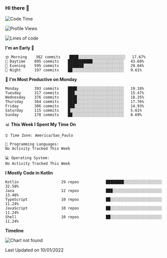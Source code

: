 ### Hi there 👋

<!--
**fernandonogueira/fernandonogueira** is a ✨ _special_ ✨ repository because its `README.md` (this file) appears on your GitHub profile.

Here are some ideas to get you started:

- 🔭 I’m currently working on ...
- 🌱 I’m currently learning ...
- 👯 I’m looking to collaborate on ...
- 🤔 I’m looking for help with ...
- 💬 Ask me about ...
- 📫 How to reach me: ...
- 😄 Pronouns: ...
- ⚡ Fun fact: ...
-->

<!--START_SECTION:waka-->
![Code Time](http://img.shields.io/badge/Code%20Time-1%2C196%20hrs%2017%20mins-blue)

![Profile Views](http://img.shields.io/badge/Profile%20Views-0-blue)

![Lines of code](https://img.shields.io/badge/From%20Hello%20World%20I%27ve%20Written-329%20Thousand%20lines%20of%20code-blue)

**I'm an Early 🐤** 

```text
🌞 Morning    362 commits    ████░░░░░░░░░░░░░░░░░░░░░   17.67% 
🌆 Daytime    895 commits    ███████████░░░░░░░░░░░░░░   43.68% 
🌃 Evening    595 commits    ███████░░░░░░░░░░░░░░░░░░   29.04% 
🌙 Night      197 commits    ██░░░░░░░░░░░░░░░░░░░░░░░   9.61%

```
📅 **I'm Most Productive on Monday** 

```text
Monday       393 commits    ████░░░░░░░░░░░░░░░░░░░░░   19.18% 
Tuesday      317 commits    ███░░░░░░░░░░░░░░░░░░░░░░   15.47% 
Wednesday    376 commits    ████░░░░░░░░░░░░░░░░░░░░░   18.35% 
Thursday     364 commits    ████░░░░░░░░░░░░░░░░░░░░░   17.76% 
Friday       306 commits    ███░░░░░░░░░░░░░░░░░░░░░░   14.93% 
Saturday     115 commits    █░░░░░░░░░░░░░░░░░░░░░░░░   5.61% 
Sunday       178 commits    ██░░░░░░░░░░░░░░░░░░░░░░░   8.69%

```


📊 **This Week I Spent My Time On** 

```text
⌚︎ Time Zone: America/Sao_Paulo

💬 Programming Languages: 
No Activity Tracked This Week

💻 Operating System: 
No Activity Tracked This Week

```

**I Mostly Code in Kotlin** 

```text
Kotlin                   29 repos            ████████░░░░░░░░░░░░░░░░░   32.58% 
Java                     12 repos            ███░░░░░░░░░░░░░░░░░░░░░░   13.48% 
TypeScript               10 repos            ██░░░░░░░░░░░░░░░░░░░░░░░   11.24% 
JavaScript               10 repos            ██░░░░░░░░░░░░░░░░░░░░░░░   11.24% 
Shell                    10 repos            ██░░░░░░░░░░░░░░░░░░░░░░░   11.24%

```


**Timeline**

![Chart not found](https://raw.githubusercontent.com/fernandonogueira/fernandonogueira/master/charts/bar_graph.png) 


 Last Updated on 10/01/2022
<!--END_SECTION:waka-->
